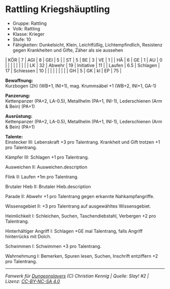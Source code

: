 # Rattling Kriegshäuptling  
- Gruppe: Rattling  
- Volk: Rattling  
- Klasse: Krieger  
- Stufe: 10  
- Fähigkeiten: Dunkelsicht, Klein, Leichtfüßig, Lichtempfindlich, Resistenz gegen Krankheiten und Gifte, Zäher als sie aussehen  


| KÖR    | 7   | AGI      | 8  | GEI        | 5  |
| ST     | 5   | BE       | 3  | VE         | 1  |
| HÄ     | 6   | GE       | 1  | AU         | 0  |
|        |     |          |    |            |    |
| LK     | 32  | Abwehr   | 19 | Initiative | 11 |
| Laufen | 6.5 | Schlagen | 17 | Schiessen  | 10 |
|        |     |          |    |            |    |
| GH     | 5   | GK       | kl | EP         | 75 |


**Bewaffnung:**  
Kurzbogen (2h) (WB+1, INI+1), mag. Krummsäbel +1 (WB+2, INI+1, GA-1)

**Panzerung:**  
Kettenpanzer (PA+2, LA-0.5), Metallhelm (PA+1, INI-1), Lederschienen (Arm & Bein) (PA+1)

**Ausrüstung:**  
Kettenpanzer (PA+2, LA-0.5), Metallhelm (PA+1, INI-1), Lederschienen (Arm & Bein) (PA+1)

**Talente:**  
Einstecker III: Lebenskraft +3 pro Talentrang. Krankheit und Gift trotzen +1 pro Talentrang.

Kämpfer III: Schlagen +1 pro Talentrang.

Ausweichen II: Ausweichen.description

Flink II: Laufen +1m pro Talentrang.

Brutaler Hieb II: Brutaler Hieb.description

Parade II: Abwehr +1 pro Talentrang gegen erkannte Nahkampfangriffe.

Wissensgebiet II: +3 pro Talentrang auf ausgewähltes Wissensgebiet.

Heimlichkeit I: Schleichen, Suchen, Taschendiebstahl, Verbergen +2 pro Talentrang.

Hinterhältiger Angriff I: Schlagen +GE mal Talentrang, falls Angriff hinterrücks mit Dolch.

Schwimmen I: Schwimmen +3 pro Talentrang.

Wahrnehmung I: Bemerken, Spuren lesen, Suchen, Inschrift entziffern +2 pro Talentrang.





___
*Fanwerk für [Dungeonslayers](https://www.dungeonslayers.net/) (C) Christian Kennig | Quelle: Slay! #2 | Lizenz: [CC-BY-NC-SA 4.0](https://creativecommons.org/licenses/by-nc-sa/4.0/deed.de)*